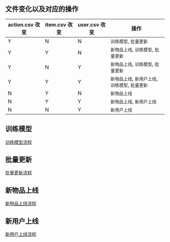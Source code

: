 
## 文件变化以及对应的操作
|action.csv 改变 |item.csv 改变 | user.csv 改变| 操作 |
--- | --- | --- | ---
|Y|N|N| `训练模型`, `批量更新` |
|Y|Y|N| `新物品上线`, `训练模型`, `批量更新` |
|Y|N|Y| `新物品上线`, `训练模型`, `批量更新` |
|Y|Y|Y| `新物品上线`, `新用户上线`, `训练模型`, `批量更新` |
|N|Y|N| `新物品上线` |
|N|Y|Y| `新物品上线`, `新用户上线` |
|N|N|Y| `新用户上线` |

## 训练模型
[训练模型流程](./train-model.md)

## 批量更新
[批量更新流程](./batch-update.md)

## 新物品上线
[新物品上线流程](./item-new.md)

## 新用户上线
[新用户上线流程](./user-new.md)
